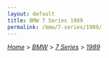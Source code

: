 ```yaml
---
layout: default
title: BMW 7 Series 1989
permalink: /bmw/7-series/1989/
---
```

[*Home*](/) > [*BMW*](/bmw/) > [*7 Series*](/bmw/7-series/) > [*1989*](/bmw/7-series/1989/)

